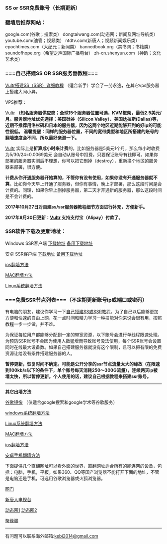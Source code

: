 ### SS or SSR免费账号（长期更新）

### 翻墙后推荐网站：

google.com(谷歌；搜索类） dongtaiwang.com(动态网；新闻及网址导航类）  youtube.com(油管；视频类）  ntdtv.com(新唐人；视频新闻娱乐类）    epochtimes.com（大纪元；新闻类）   bannedbook.org（禁书网；书籍类）   soundofhope.org（希望之声国际广播电台）
    zh-cn.shenyun.com（神韵；文化艺术类）



### ===自己搭建SS OR SSR服务器教程===

[Vultr搭建SS（SSR）详细教程](https://github.com/Alvin9999/new-pac/wiki/%E8%87%AA%E5%BB%BAss%E6%9C%8D%E5%8A%A1%E5%99%A8%E6%95%99%E7%A8%8B) （适合新手）学会了一劳永逸，在其它vps服务器上搭建大同小异。

VPS推荐：

[Vultr](http://www.vultr.com/?ref=7048874) **（知名服务器供应商；全球15个服务器位置可选，KVM框架，最低2.5美元/月。服务器地址优先选择：美国硅谷（Silicon Valley）、美国达拉斯(Dallas)等，近期不推荐用洛杉矶和日本的服务器，因为这两个地区近期能够开到的好ip的可能性很低。 温馨提醒：同样的服务器位置，不同的宽带类型和地区所搭建的账号的翻墙速度会不同，所以最好亲测一下。**

[Vultr](http://www.vultr.com/?ref=7048874) 实际上是**折算成小时来计费**的，比如服务器是5美元1个月，那么每小时收费为5/30/24=0.0069美元 会自动从账号中扣费，只要保证账号有钱即可。如果你部署的服务器实测后不理想，你可以把它删掉（destroy），重新换个地区的服务器来部署，很方便。

**计费从你开通服务器开始算的，不管你有没有使用，如果你没有开通服务器就不算**。比如你今天早上开通了服务器，但你有事情，晚上才部署，那么这段时间是会计费的。同理，如果你早上删掉服务器，第二天才开通新的服务器，那么这段时间是不会计费的。

**2017年10月27日对自建ss/ssr服务器教程细节方面进行补充，方便新手。**

**2017年8月30日更新：[Vultr](http://www.vultr.com/?ref=7048874) 支持支付宝（Alipay）付款了。**

### SSR软件下载及更新地址：

Windows SSR客户端 [下载地址](https://github.com/shadowsocksr-backup/shadowsocksr-csharp/releases) [备用下载地址](https://nofile.io/f/6Jm7WJCyOVv/ShadowsocksR-4.7.0-win.7z)

安卓 SSR客户端 [下载地址](https://github.com/shadowsocksr-backup/shadowsocksr-android/releases) [备用下载地址](https://nofile.io/f/GRWw7PbADrc#1c6c32f969e7f5d9) 

[ios翻墙方法](https://github.com/Alvin9999/new-pac/wiki/%E8%8B%B9%E6%9E%9C%E6%89%8B%E6%9C%BA%E7%BF%BB%E5%A2%99%E8%BD%AF%E4%BB%B6) 

[MAC翻墙方法](https://github.com/Alvin9999/new-pac/wiki/%E8%8B%B9%E6%9E%9C%E7%94%B5%E8%84%91MAC%E7%BF%BB%E5%A2%99%E8%BD%AF%E4%BB%B6) 

[Linux系统翻墙方法](https://github.com/Alvin9999/new-pac/wiki/Linux%E7%B3%BB%E7%BB%9F%E7%BF%BB%E5%A2%99%E6%96%B9%E6%B3%95)

### ===免费SSR节点列表===（不定期更新账号ip或端口或密码）

有电脑的朋友，建议你学习一下[自己搭建SS或SSR教程](https://github.com/Alvin9999/new-pac/wiki/%E8%87%AA%E5%BB%BAss%E6%9C%8D%E5%8A%A1%E5%99%A8%E6%95%99%E7%A8%8B)。为了自己以后能够更加方便和快速的自由上网，花一点时间和精力学习一种技能对你来说会很有用，按照教程一步一步做，并不难。

为保证每位用户都能够分配到一定的带宽资源，以下账号会进行单线程限速处理。为预防SSR账号不会因为使用人数猛增而导致账号没法使用，每个SSR账号会设置同时在线最大设备数。如果自己搭建服务器就没有这个限制，且可以把有限的免费资源让给没有条件搭建服务器的人。

**暂停更新，恢复时间不确定。可能是公开分享的ssr节点流量太大的缘故（在限速到100kb/s以下的条件下，单个账号每天消耗250～300G流量），连续两天ip被墙太快，所以暂停更新。个人使用的话，建议自己根据教程来搭建ssr账号。**

***


**其它出墙方法**

[谷歌镜像](https://github.com/Alvin9999/new-pac/wiki/%E8%B0%B7%E6%AD%8C%E9%95%9C%E5%83%8F) （仅适合google搜索和google学术等谷歌服务）

[windows系统翻墙方法](https://github.com/Alvin9999/new-pac/wiki)

[Linux系统翻墙方法](https://github.com/Alvin9999/new-pac/wiki/Linux%E7%B3%BB%E7%BB%9F%E7%BF%BB%E5%A2%99%E6%96%B9%E6%B3%95)

[MAC翻墙方法](https://github.com/Alvin9999/new-pac/wiki/%E8%8B%B9%E6%9E%9C%E7%94%B5%E8%84%91MAC%E7%BF%BB%E5%A2%99%E8%BD%AF%E4%BB%B6) 

[ios翻墙方法](https://github.com/Alvin9999/new-pac/wiki/%E8%8B%B9%E6%9E%9C%E6%89%8B%E6%9C%BA%E7%BF%BB%E5%A2%99%E8%BD%AF%E4%BB%B6)  

[安卓手机翻墙方法](https://github.com/Alvin9999/new-pac/wiki/%E5%AE%89%E5%8D%93%E6%89%8B%E6%9C%BA%E7%89%88)

下面提供几个直翻网址可以看外面的世界，直翻网址适合所有的能连网的设备，包括：电脑，手机，平板。如果360、QQ等国产浏览器不能打开下面的地址，不管是电脑还是手机，可选用谷歌浏览器或火狐浏览器。

[网门](https://github.com/oGate2/oGate/blob/master/README.md) 

[新唐人电视台](http://9cc.zs99.gq/xtr/)

[动态网1](http://9cc.zs99.gq/dtw/) [动态网2](http://t44.ngg4.info/?477)

[聚缘阁](https://github.com/ju99/e/wiki)

***

有问题可以联系海外邮箱:kebi2014@gmail.com 